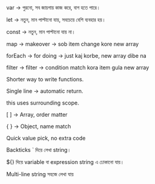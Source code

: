 <!-- 1 number ans  -->
<!-- What is the difference between var, let, and const  -->

var → পুরনো, সব জায়গায় কাজ করে, বাগ হতে পারে।

let → নতুন, মান পাল্টানো যায়, সবচেয়ে বেশি ব্যবহার হয়।

const → নতুন, মান পাল্টানো যায় না।

<!-- 2 number ans  -->
<!-- ProgrammingHero1_B12A06-Green-Earth -->

map → makeover → sob item change kore new array

forEach → for doing → just kaj korbe, new array dibe na

filter → filter → condition match kora item gula new array

<!-- 3 number ans  -->
<!-- What are arrow functions in ES6? -->

Shorter way to write functions.

Single line → automatic return.

this uses surrounding scope.

<!-- 4 number ans  -->
<!-- How does destructuring assignment work in ES6? -->

[ ] → Array, order matter

{ } → Object, name match

Quick value pick, no extra code

<!-- 5 number ans  -->
<!-- Explain template literals in ES6. How are they different from string concatenation?  -->

Backticks ` দিয়ে লেখা string।

${} দিয়ে variable বা expression string এ ঢোকানো যায়।

Multi-line string সহজে লেখা যায়
